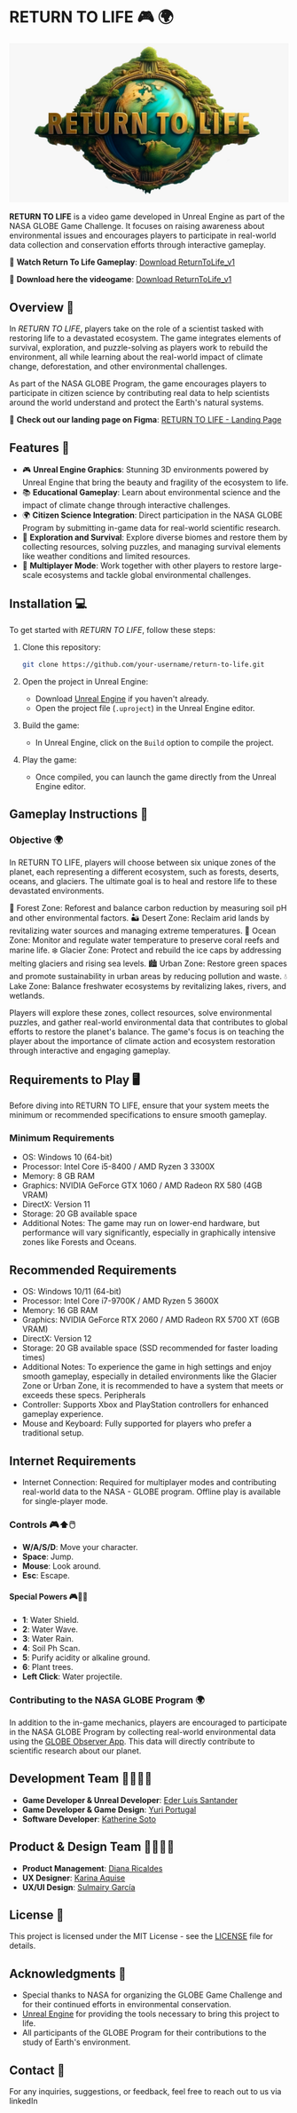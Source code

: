 # RETURN TO LIFE 🎮 🌍

![RETURN TO LIFE](./readme-images/logo-1.jpeg)

**RETURN TO LIFE** is a video game developed in Unreal Engine as part of the NASA GLOBE Game Challenge. It focuses on raising awareness about environmental issues and encourages players to participate in real-world data collection and conservation efforts through interactive gameplay.

🔗 **Watch Return To Life Gameplay**: <a href="https://youtu.be/Mb-dOD2VZAg" target="_blank">Download ReturnToLife_v1</a>

🔗 **Download here the videogame**: <a href="https://www.dropbox.com/scl/fi/1j8yjh7p22mnjgiuqjhz5/ReturnToLife_v1.zip?rlkey=1uet5svfwjsev4grgprzzcln5&st=opus8qzj&dl=0" target="_blank">Download ReturnToLife_v1</a>
   

## Overview 🌿

In *RETURN TO LIFE*, players take on the role of a scientist tasked with restoring life to a devastated ecosystem. The game integrates elements of survival, exploration, and puzzle-solving as players work to rebuild the environment, all while learning about the real-world impact of climate change, deforestation, and other environmental challenges.

As part of the NASA GLOBE Program, the game encourages players to participate in citizen science by contributing real data to help scientists around the world understand and protect the Earth's natural systems.

🔗 **Check out our landing page on Figma**: <a href="https://www.figma.com/proto/ejbls4ndxBE0QjWJyTmB3c/NASA-Hackathon?page-id=0%3A1&node-id=89-296&node-type=frame&viewport=2760%2C578%2C0.17&t=mYgf6hZAftLYZT34-1&scaling=contain&content-scaling=fixed" target="_blank">RETURN TO LIFE - Landing Page</a>


## Features 🚀

- 🎮 **Unreal Engine Graphics**: Stunning 3D environments powered by Unreal Engine that bring the beauty and fragility of the ecosystem to life.
- 📚 **Educational Gameplay**: Learn about environmental science and the impact of climate change through interactive challenges.
- 🌍 **Citizen Science Integration**: Direct participation in the NASA GLOBE Program by submitting in-game data for real-world scientific research.
- 🧩 **Exploration and Survival**: Explore diverse biomes and restore them by collecting resources, solving puzzles, and managing survival elements like weather conditions and limited resources.
- 🤝 **Multiplayer Mode**: Work together with other players to restore large-scale ecosystems and tackle global environmental challenges.

## Installation 💻

To get started with *RETURN TO LIFE*, follow these steps:

1. Clone this repository:
   ```bash
   git clone https://github.com/your-username/return-to-life.git
   ```
2. Open the project in Unreal Engine:
   - Download [Unreal Engine](https://www.unrealengine.com/) if you haven't already.
   - Open the project file (`.uproject`) in the Unreal Engine editor.
   
3. Build the game:
   - In Unreal Engine, click on the `Build` option to compile the project.

4. Play the game:
   - Once compiled, you can launch the game directly from the Unreal Engine editor.

## Gameplay Instructions 🎯

### Objective 🌍

In RETURN TO LIFE, players will choose between six unique zones of the planet, each representing a different ecosystem, such as forests, deserts, oceans, and glaciers. The ultimate goal is to heal and restore life to these devastated environments.

🌳 Forest Zone: Reforest and balance carbon reduction by measuring soil pH and other environmental factors.
🏜 Desert Zone: Reclaim arid lands by revitalizing water sources and managing extreme temperatures.
🌊 Ocean Zone: Monitor and regulate water temperature to preserve coral reefs and marine life.
❄️ Glacier Zone: Protect and rebuild the ice caps by addressing melting glaciers and rising sea levels.
🏙 Urban Zone: Restore green spaces and promote sustainability in urban areas by reducing pollution and waste.
💧 Lake Zone: Balance freshwater ecosystems by revitalizing lakes, rivers, and wetlands.

Players will explore these zones, collect resources, solve environmental puzzles, and gather real-world environmental data that contributes to global efforts to restore the planet's balance. The game's focus is on teaching the player about the importance of climate action and ecosystem restoration through interactive and engaging gameplay.

## Requirements to Play 🖥️
Before diving into RETURN TO LIFE, ensure that your system meets the minimum or recommended specifications to ensure smooth gameplay.

### Minimum Requirements
- OS: Windows 10 (64-bit)
- Processor: Intel Core i5-8400 / AMD Ryzen 3 3300X
- Memory: 8 GB RAM
- Graphics: NVIDIA GeForce GTX 1060 / AMD Radeon RX 580 (4GB VRAM)
- DirectX: Version 11
- Storage: 20 GB available space
- Additional Notes: The game may run on lower-end hardware, but performance will vary significantly, especially in graphically intensive zones like Forests and Oceans.

## Recommended Requirements
- OS: Windows 10/11 (64-bit)
- Processor: Intel Core i7-9700K / AMD Ryzen 5 3600X
- Memory: 16 GB RAM
- Graphics: NVIDIA GeForce RTX 2060 / AMD Radeon RX 5700 XT (6GB VRAM)
- DirectX: Version 12
- Storage: 20 GB available space (SSD recommended for faster loading times)
- Additional Notes: To experience the game in high settings and enjoy smooth gameplay, especially   in detailed environments like the Glacier Zone or Urban Zone, it is recommended to have a system that meets or exceeds these specs.
Peripherals
- Controller: Supports Xbox and PlayStation controllers for enhanced gameplay experience.
- Mouse and Keyboard: Fully supported for players who prefer a traditional setup.

## Internet Requirements
- Internet Connection: Required for multiplayer modes and contributing real-world data to the NASA - GLOBE program. Offline play is available for single-player mode.

### Controls 🎮⬆️🖱️

- **W/A/S/D**: Move your character.
- **Space**: Jump.
- **Mouse**: Look around.
- **Esc**: Escape.

#### Special Powers 🎮🌊🌳
- **1**: Water Shield.
- **2**: Water Wave.
- **3**: Water Rain.
- **4**: Soil Ph Scan.
- **5**: Purify acidity or alkaline ground.
- **6**: Plant trees.
- **Left Click**: Water projectile.

### Contributing to the NASA GLOBE Program 🌍

In addition to the in-game mechanics, players are encouraged to participate in the NASA GLOBE Program by collecting real-world environmental data using the [GLOBE Observer App](https://observer.globe.gov/about/get-the-app). This data will directly contribute to scientific research about our planet.

## Development Team 👨‍💻👩‍💻

- **Game Developer & Unreal Developer**: [Eder Luis Santander](https://www.linkedin.com/in/eder-luis-santander-cjuno-b81b994b/)
- **Game Developer & Game Design**: [Yuri Portugal](https://www.linkedin.com/in/yuri-portugal/)
- **Software Developer**: [Katherine Soto](https://www.linkedin.com/in/katherinesoto/)

## Product & Design Team 👨‍💻👩‍💻

- **Product Management**: [Diana Ricaldes](https://www.linkedin.com/in/diana-ricaldes-18496175/)
- **UX Designer**: [Karina Aquise](https://www.linkedin.com/in/karinaquise/)
- **UX/UI Design**: [Sulmairy García](https://www.linkedin.com/in/sulmairygarcia/)

## License 📄

This project is licensed under the MIT License - see the [LICENSE](LICENSE) file for details.

## Acknowledgments 🙌

- Special thanks to NASA for organizing the GLOBE Game Challenge and for their continued efforts in environmental conservation.
- [Unreal Engine](https://www.unrealengine.com/) for providing the tools necessary to bring this project to life.
- All participants of the GLOBE Program for their contributions to the study of Earth's environment.

## Contact 📧

For any inquiries, suggestions, or feedback, feel free to reach out to us via linkedIn
